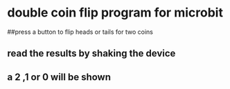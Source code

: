 # double coin flip program for microbit

##press a button to flip heads or tails for two coins

## read the results by shaking the device
## a 2 ,1 or 0 will be shown
